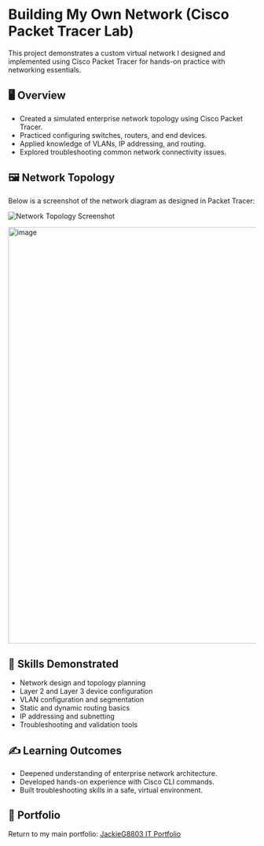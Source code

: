 # Building My Own Network (Cisco Packet Tracer Lab)

This project demonstrates a custom virtual network I designed and implemented using Cisco Packet Tracer for hands-on practice with networking essentials.

## 🖥️ Overview

- Created a simulated enterprise network topology using Cisco Packet Tracer.
- Practiced configuring switches, routers, and end devices.
- Applied knowledge of VLANs, IP addressing, and routing.
- Explored troubleshooting common network connectivity issues.

## 🖼️ Network Topology

Below is a screenshot of the network diagram as designed in Packet Tracer:

![Network Topology Screenshot](Build%20my%20own%20network.jpg)

<img width="1859" height="846" alt="image" src="https://github.com/user-attachments/assets/5ce2f6a6-c77e-4289-8aa0-75b21ccd9655" />

## 🌟 Skills Demonstrated

- Network design and topology planning
- Layer 2 and Layer 3 device configuration
- VLAN configuration and segmentation
- Static and dynamic routing basics
- IP addressing and subnetting
- Troubleshooting and validation tools


## ✍️ Learning Outcomes

- Deepened understanding of enterprise network architecture.
- Developed hands-on experience with Cisco CLI commands.
- Built troubleshooting skills in a safe, virtual environment.

## 🔗 Portfolio

Return to my main portfolio: [JackieG8803 IT Portfolio](https://github.com/JackieG8803)
